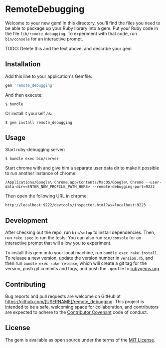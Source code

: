 # RemoteDebugging

Welcome to your new gem! In this directory, you'll find the files you need to be able to package up your Ruby library into a gem. Put your Ruby code in the file `lib/remote_debugging`. To experiment with that code, run `bin/console` for an interactive prompt.

TODO: Delete this and the text above, and describe your gem

## Installation

Add this line to your application's Gemfile:

```ruby
gem 'remote_debugging'
```

And then execute:

    $ bundle

Or install it yourself as:

    $ gem install remote_debugging

## Usage

Start ruby-debugging server:

    $ bundle exec bin/server

Start chrome with and give him a separate user data dir to make it possible to run another instance of chrome:

    /Applications/Google\ Chrome.app/Contents/MacOS/Google\ Chrome --user-data-dir=<ENTER_NEW_PROFILE_PATH_HERE> --remote-debugging-port=9222

Then open the following URL in chrome:

    http://localhost:9222/devtools/inspector.html?ws=localhost:9223

## Development

After checking out the repo, run `bin/setup` to install dependencies. Then, run `rake spec` to run the tests. You can also run `bin/console` for an interactive prompt that will allow you to experiment.

To install this gem onto your local machine, run `bundle exec rake install`. To release a new version, update the version number in `version.rb`, and then run `bundle exec rake release`, which will create a git tag for the version, push git commits and tags, and push the `.gem` file to [rubygems.org](https://rubygems.org).

## Contributing

Bug reports and pull requests are welcome on GitHub at https://github.com/[USERNAME]/remote_debugging. This project is intended to be a safe, welcoming space for collaboration, and contributors are expected to adhere to the [Contributor Covenant](http://contributor-covenant.org) code of conduct.


## License

The gem is available as open source under the terms of the [MIT License](http://opensource.org/licenses/MIT).

